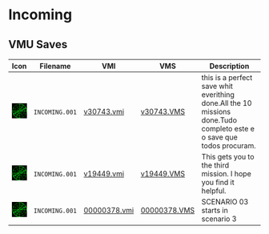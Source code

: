 # Incoming

## VMU Saves

| Icon | Filename | VMI | VMS | Description |
|------|----------|-----|-----|-------------|
| ![Incoming](../icons/INCOMING.001.GIF) | `INCOMING.001` | [v30743.vmi](v30743.vmi) | [v30743.VMS](v30743.VMS) | this is a perfect save whit everithing done.All the 10 missions done.Tudo completo este e o save que todos procuram.  |
| ![Incoming](../icons/INCOMING.001.GIF) | `INCOMING.001` | [v19449.vmi](v19449.vmi) | [v19449.VMS](v19449.VMS) | This gets you to the third mission. I hope you find it helpful.  |
| ![Incoming](../icons/INCOMING.001.GIF) | `INCOMING.001` | [00000378.vmi](00000378.vmi) | [00000378.VMS](00000378.VMS) | SCENARIO 03 starts in scenario 3  |

